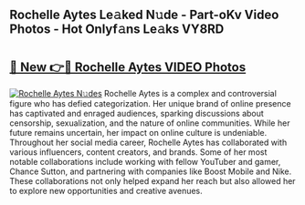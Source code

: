 ## Rochelle Aytes Le𝚊ked N𝚞de - Part-oKv Video Photos - Hot Onlyf𝚊ns Le𝚊ks VY8RD

# <h2><a href="http://ab3401.deff.icu/?id=Rochelle+Aytes">🔗 New 👉🔴 Rochelle Aytes VIDEO Photos</a></h2>

[![Rochelle Aytes N𝚞des](https://i.imgur.com/rIISA9y.gif)](http://ab3401.deff.icu/?id=Rochelle+Aytes)
Rochelle Aytes is a complex and controversial figure who has defied categorization. Her unique brand of online presence has captivated and enraged audiences, sparking discussions about censorship, sexualization, and the nature of online communities. While her future remains uncertain, her impact on online culture is undeniable. Throughout her social media career, Rochelle Aytes has collaborated with various influencers, content creators, and brands. Some of her most notable collaborations include working with fellow YouTuber and gamer, Chance Sutton, and partnering with companies like Boost Mobile and Nike. These collaborations not only helped expand her reach but also allowed her to explore new opportunities and creative avenues.
